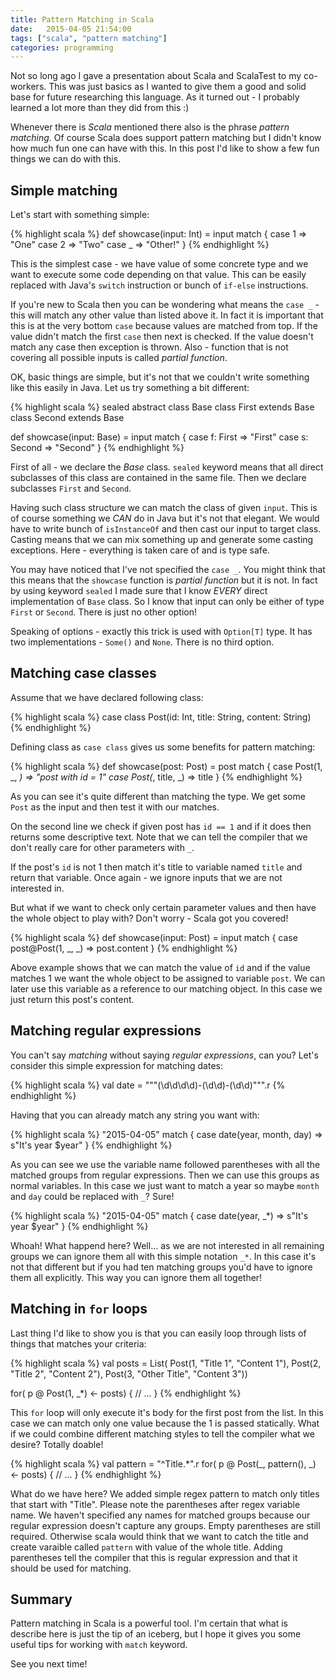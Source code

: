 ```yaml
---
title: Pattern Matching in Scala
date:   2015-04-05 21:54:00
tags: ["scala", "pattern matching"]
categories: programming
---
```


Not so long ago I gave a presentation about Scala and ScalaTest to my co-workers. This was just basics as I wanted to give them a good and solid base for future researching this language. As it turned out - I probably learned a lot more than they did from this :)

Whenever there is _Scala_ mentioned there also is the phrase _pattern matching_. Of course Scala does support pattern matching but I didn't know how much fun one can have with this. In this post I'd like to show a few fun things we can do with this.

## Simple matching

Let's start with something simple:

{% highlight scala %}
def showcase(input: Int) = input match {
  case 1 => "One"
  case 2 => "Two"
  case _ => "Other!"
}
{% endhighlight %}

This is the simplest case - we have value of some concrete type and we want to execute some code depending on that value. This can be easily replaced with Java's `switch` instruction or bunch of `if-else` instructions.

If you're new to Scala then you can be wondering what means the `case _` - this will match any other value than listed above it. In fact it is important that this is at the very bottom `case` because values are matched from top. If the value didn't match the first `case` then next is checked. If the value doesn't match any case then exception is thrown. Also - function that is not covering all possible inputs is called _partial function_.

OK, basic things are simple, but it's not that we couldn't write something like this easily in Java. Let us try something a bit different:

{% highlight scala %}
sealed abstract class Base
class First extends Base
class Second extends Base

def showcase(input: Base) = input match {
  case f: First => "First"
  case s: Second => "Second"
}
{% endhighlight %}

First of all - we declare the _Base_ class. `sealed` keyword means that all direct subclasses of this class are contained in the same file. Then we declare subclasses `First` and `Second`.

Having such class structure we can match the class of given `input`. This is of course something we _CAN_ do in Java but it's not that elegant. We would have to write bunch of `isInstanceOf` and then cast our input to target class. Casting means that we can mix something up and generate some casting exceptions. Here - everything is taken care of and is type safe.

You may have noticed that I've not specified the `case _`. You might think that this means that the `showcase` function is _partial function_ but it is not. In fact by using keyword `sealed` I made sure that I know _EVERY_ direct implementation of `Base` class. So I know that input can only be either of type `First` or `Second`. There is just no other option!

Speaking of options - exactly this trick is used with `Option[T]` type. It has two implementations - `Some()` and `None`. There is no third option.

## Matching case classes

Assume that we have declared following class:

{% highlight scala %}
case class Post(id: Int, title: String, content: String)
{% endhighlight %}

Defining class as `case class` gives us some benefits for pattern matching:

{% highlight scala %}
def showcase(post: Post) = post match {
  case Post(1, _, _) => "post with id = 1"
  case Post(_, title, _) => title
}
{% endhighlight %}

As you can see it's quite different than matching the type. We get some `Post` as the input and then test it with our matches.

On the second line we check if given post has `id == 1` and if it does then returns some descriptive text. Note that we can tell the compiler that we don't really care for other parameters with `_`.

If the post's `id` is not 1 then match it's title to variable named `title` and return that variable. Once again - we ignore inputs that we are not interested in.

But what if we want to check only certain parameter values and then have the whole object to play with? Don't worry - Scala got you covered!

{% highlight scala %}
def showcase(input: Post) = input match {
  case post@Post(1, _, _) => post.content
}
{% endhighlight %}

Above example shows that we can match the value of `id` and if the value matches 1 we want the whole object to be assigned to variable `post`. We can later use this variable as a reference to our matching object. In this case we just return this post's content.

## Matching regular expressions

You can't say _matching_ without saying _regular expressions_, can you? Let's consider this simple expression for matching dates:

{% highlight scala %}
val date = """(\d\d\d\d)-(\d\d)-(\d\d)""".r
{% endhighlight %}

Having that you can already match any string you want with:

{% highlight scala %}
"2015-04-05" match {
  case date(year, month, day) => s"It's year $year"
}
{% endhighlight %}

As you can see we use the variable name followed parentheses with all the matched groups from regular expressions. Then we can use this groups as normal variables. In this case we just want to match a year so maybe `month` and `day` could be replaced with `_`? Sure!

{% highlight scala %}
"2015-04-05" match {
  case date(year, _*) => s"It's year $year"
}
{% endhighlight  %}

Whoah! What happend here? Well... as we are not interested in all remaining groups we can ignore them all with this simple notation `_*`. In this case it's not that different but if you had ten matching groups you'd have to ignore them all explicitly. This way you can ignore them all together!

## Matching in `for` loops

Last thing I'd like to show you is that you can easily loop through lists of things that matches your criteria:

{% highlight scala %}
val posts = List(
  Post(1, "Title 1", "Content 1"),
  Post(2, "Title 2", "Content 2"),
  Post(3, "Other Title", "Content 3"))

for( p @ Post(1, _*) <- posts) {
  // ...
}
{% endhighlight %}

This `for` loop will only execute it's body for the first post from the list. In this case we can match only one value because the 1 is passed statically. What if we could combine different matching styles to tell the compiler what we desire? Totally doable!

{% highlight scala %}
val pattern = "^Title.*".r
for( p @ Post(_, pattern(), _) <- posts) {
  // ...
}
{% endhighlight %}

What do we have here? We added simple regex pattern to match only titles that start with "Title". Please note the parentheses after regex variable name. We haven't specified any names for matched groups because our regular expression doesn't capture any groups. Empty parentheses are still required. Otherwise scala would think that we want to catch the title and create varaible called `pattern` with value of the whole title. Adding parentheses tell the compiler that this is regular expression and that it should be used for matching.

## Summary

Pattern matching in Scala is a powerful tool. I'm certain that what is describe here is just the tip of an iceberg, but I hope it gives you some useful tips for working with `match` keyword.

See you next time!
